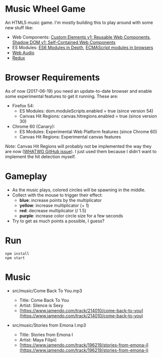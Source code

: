 # Music Wheel Game

An HTML5 music game. I'm mostly building this to play around with some new stuff like:

*   Web Components: [Custom Elements v1: Reusable Web Components](https://developers.google.com/web/fundamentals/getting-started/primers/customelements), [Shadow DOM v1: Self-Contained Web Components](https://developers.google.com/web/fundamentals/getting-started/primers/shadowdom)
*   ES Modules: [ES6 Modules in Depth](https://ponyfoo.com/articles/es6-modules-in-depth), [ECMAScript modules in browsers](https://jakearchibald.com/2017/es-modules-in-browsers/)
*   [Web Audio](https://developer.mozilla.org/en-US/docs/Web/API/Web_Audio_API)
*   [Redux](http://redux.js.org/)

# Browser Requirements

As of now (2017-06-19) you need an update-to-date browser and enable some experimental features to get it running. These are:

*   Firefox 54:
    *   ES Modules: dom.moduleScripts.enabled = true (since version 54)
    *   Canvas Hit Regions: canvas.hitregions.enabled = true (since version 30)
*   Chrome 60 (Canary):
    *   ES Modules: Experimental Web Platform features (since Chrome 60)
    *   Canvas Hit Regions: Experimental canvas features

*Note*: Canvas Hit Regions will probably not be implemented the way they are now ([WHATWG GitHub issue](https://github.com/whatwg/html/issues/1030)). I just used them because I didn't want to implement the hit detection myself.

# Gameplay

*   As the music plays, colored circles will be spawning in the middle.
*   Collect with the mouse to trigger their effect:
    * **blue**: increase points by the multiplicator
    * **yellow**: increase multiplicator (+ 1)
    * **red**: decrease multiplicator (/ 1.5)
    * **purple**: increase color circle size for a few seconds
*   Try to get as much points a possible, I guess?

# Run

```
npm install
npm start
```

# Music

*   src/music/Come Back To You.mp3

    *   Title: Come Back To You
    *   Artist: Silence is Sexy
    *   [https://www.jamendo.com/track/214010/come-back-to-you](https://www.jamendo.com/track/214010/come-back-to-you)

*   src/music/Stories from Emona I.mp3

    *   Title: Stories from Emona I
    *   Artist: Maya Filipič
    *   [https://www.jamendo.com/track/196219/stories-from-emona-i](https://www.jamendo.com/track/196219/stories-from-emona-i)
